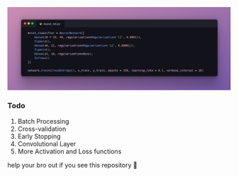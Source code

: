 !["This is how the model should look in code"](./Snap.png)

### Todo
1. Batch Processing
2. Cross-validation
3. Early Stopping
4. Convolutional Layer
5. More Activation and Loss functions

help your bro out if you see this repository 🙏